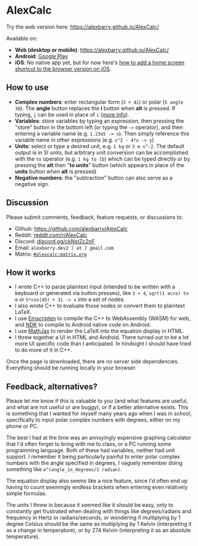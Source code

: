 # AlexCalc

Try the web version here: https://alexbarry.github.io/AlexCalc/

Available on:
* **Web (desktop or mobile)**: https://alexbarry.github.io/AlexCalc/
* **Android**: [Google Play](https://play.google.com/store/apps/details?id=net.alexbarry.calc_android)
* **iOS**: No native app yet, but for now here's [how to add a home screen shortcut to the browser version on iOS](https://alexbarry.github.io/AlexCalc/add_to_ios_home.html).

## How to use

* **Complex numbers**: enter rectangular form (`3 + 4i`) or polar (`5 angle 30`). The **angle** button replaces the **i** button when **alt** is pressed. If typing, `j` can be used in place of `i` ([more info](https://en.wikipedia.org/wiki/Imaginary_unit)).
* **Variables**: store variables by typing an expression, then pressing the "store" button in the bottom left (or typing the `->` operator), and then entering a variable name (e.g. `1.23e5 -> x`). Then simply reference this variable name in other expressions (e.g. `x^2 - 4*x -> y`)
* **Units**: select or type a desired unit, e.g. `1 kg` or `3 m s^-2`. The default output is in SI units, but arbitrary unit conversion can be accomplished with the ` to ` operator (e.g. `1 kg to lb`) which can be typed directly or by pressing the **alt** then "**to units**" button (which appears in place of the **units** button when **alt** is pressed)
* **Negative numbers**: the "subtraction" button can also serve as a negative sign.

## Discussion

Please submit comments, feedback, feature requests, or discussions to:
* Github: https://github.com/alexbarry/AlexCalc
* Reddit: [reddit.com/r/AlexCalc](https://www.reddit.com/r/alexcalc/)
* Discord: [discord.gg/ckNstZc2nF](https://discord.gg/ckNstZc2nF)
* Email: `alexbarry.dev2 [ at ] gmail.com`
* Matrix: [`#alexcalc:matrix.org`](https://matrix.to/#/#alexcalc:matrix.org)

## How it works

* I wrote C++ to parse plaintext input (intended to be written with a keyboard or generated via button presses), like `3 + 4`, `sqrt(1 acre) to m` or `5*cos(45) + 3i -> x` into a set of nodes.
* I also wrote C++ to evaluate those nodes or convert them to plaintext LaTeX.
* I use [Emscripten](https://emscripten.org/) to compile the C++ to WebAssembly (WASM) for web, and [NDK](https://developer.android.com/ndk/guides) to compile to Android native code on Android.
* I use [MathJax](https://www.mathjax.org/) to render the LaTeX into the equation display in HTML. 
* I threw together a UI in HTML and Android. There turned out to be a lot more UI specific code than I anticipated. In hindsight I should have tried to do more of it in C++.

Once the page is downloaded, there are no server side dependencies. Everything should be running locally in your browser.

## Feedback, alternatives?

Please let me know if this is valuable to you (and what features are useful, and what are not useful or are buggy), or if a better alternative exists. This is something that I wanted for myself many years ago when I was in school, specifically to input polar complex numbers with degrees, either on my phone or PC.

The best I had at the time was an annoyingly expensive graphing calculator that I'd often forget to bring with me to class, or a PC running some programming language. Both of these had variables, neither had unit support. I remember it being particularly painful to enter polar complex numbers with the angle specified in degrees, I vaguely remember doing something like `e^(angle_in_degrees/1 radian)`.

The equation display also seems like a nice feature, since I'd often end up having to count seemingly endless brackets when entering even relatively simple formulas.

The units I threw in because it seemed like it should be easy, only to constantly get frustrated when dealing with things like degrees/radians and frequency in Hertz or radians/seconds, or wondering if multiplying by 1 degree Celsius should be the same as multiplying by 1 Kelvin (interpreting it as a change in temperature), or by 274 Kelvin (interpreting it as an absolute temperature).
